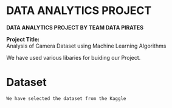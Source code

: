 # DATA ANALYTICS PROJECT 

**DATA ANALYTICS PROJECT BY TEAM DATA PIRATES**

**Project Title:**</br>
Analysis of Camera Dataset using Machine Learning Algorithms

We have used various libaries for buiding our Project.

# Dataset
    We have selected the dataset from the Kaggle 
    
